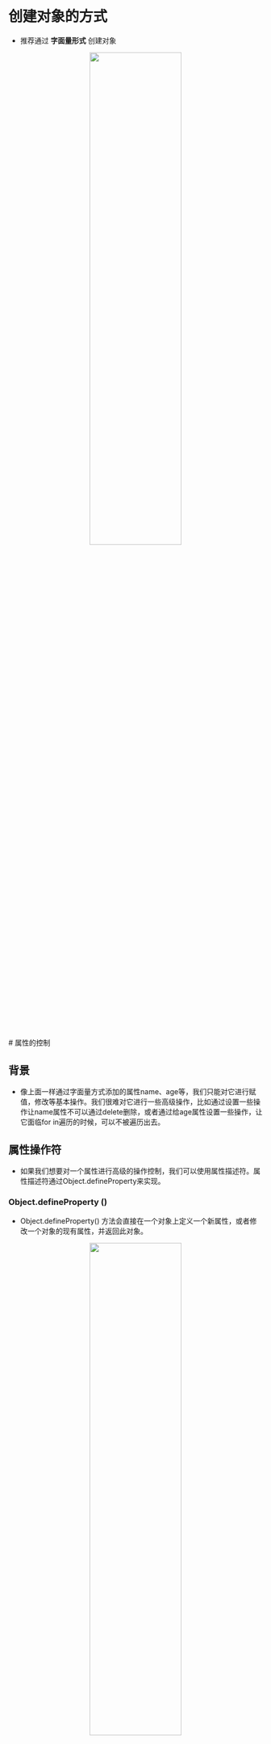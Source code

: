 

# 创建对象的方式

- 推荐通过 **字面量形式** 创建对象


<div align=center>
<img src="https://p3-juejin.byteimg.com/tos-cn-i-k3u1fbpfcp/b3fb8037595848379787189d42709e2f~tplv-k3u1fbpfcp-zoom-1.image""" width="60%" height="50%"/>
</div>
# 属性的控制

## 背景

- 像上面一样通过字面量方式添加的属性name、age等，我们只能对它进行赋值，修改等基本操作。我们很难对它进行一些高级操作，比如通过设置一些操作让name属性不可以通过delete删除，或者通过给age属性设置一些操作，让它面临for in遍历的时候，可以不被遍历出去。

## 属性操作符

- 如果我们想要对一个属性进行高级的操作控制，我们可以使用属性描述符。属性描述符通过Object.defineProperty来实现。

### Object.defineProperty () 

- Object.defineProperty() 方法会直接在一个对象上定义一个新属性，或者修改一个对象的现有属性，并返回此对象。


<div align=center>
<img src="https://p3-juejin.byteimg.com/tos-cn-i-k3u1fbpfcp/aec03e6c7db24d9a94a78804133179d4~tplv-k3u1fbpfcp-zoom-1.image""" width="60%" height="50%"/>
</div>
- 可接收三个参数：
	- obj 要定义属性的对象；
	- prop要定义或修改的属性的名称
	- descriptor要定义或修改的属性描述符；
	```JavaScript
	Object.defineProperty(obj2,'name',{
	  //控制是否支持delete删除、控制是否支持遍历的代码。
	})
	```
	
- 返回值：
- 被传递给函数的对象。
### 分类
- 属性描述符分为两类，一类是 **数据** 属性描述符，另一类是 **存取 **属性描述符。


<div align=center>
<img src="https://p3-juejin.byteimg.com/tos-cn-i-k3u1fbpfcp/52e9e857df7d4e43aa2ef2ecb7cf3d01~tplv-k3u1fbpfcp-zoom-1.image""" width="60%" height="50%"/>
</div>
#### 数据属性描述符

- 数据属性描述符有四个特性：
1. Configurable
	- 作用：控制属性能否通过delete删除。
	- 当我们通过 **字面量方式** 定义某个属性时，这个属性的Configurable默认为**true**
	- 当我们通过 属性描述符 定义一个属性时，这个属性的 Configurable 默认为false
2. Enumerable
	- 作用：控制属性是否可以通过for-in或者Object.keys()遍历该属性
	- **字面量方式** 定义的属性，Enumerable为**true**
	- 属性操作符 定义的属性，Enumerable为 false
3. Writable
	- 作用：控制是否可以修改属性的value值。
	- **字面量方式** 定义的属性，Writable为**true**
	- 属性操作符 定义的属性，Writable为 false
4. value
	- 属性的value值，读取属性时返回的值，修改属性时，会对其进行修改，默认情况下这个值是undefined
	```JavaScript
	var obj = {
	  name: value值
	  age: value值
	}
	```
	
- 数据属性描述符 的测试代码


<div align=center>
<img src="https://p3-juejin.byteimg.com/tos-cn-i-k3u1fbpfcp/cd7b55171aa64a108d23ebc004cf49cf~tplv-k3u1fbpfcp-zoom-1.image""" width="60%" height="50%"/>
</div>
#### 存取属性描述符

- 存储属性描述符有四个特性：
1. Configurable
	- 作用：控制属性能否通过delete删除。
	- 当我们通过 **字面量方式** 定义某个属性时，这个属性的Configurable默认为**true**
	- 当我们通过 属性描述符 定义一个属性时，这个属性的 Configurable 默认为false
2. Enumerable
	- 作用：控制属性是否可以通过for-in或者Object.keys()遍历该属性
	- **字面量方式** 定义的属性，Enumerable为**true**
	- 属性操作符 定义的属性，Enumerable为 false
3. get
	- **获取** 属性时会执行的函数。默认为undefined
4. set
	- **设置 **属性时会执行的函数。默认为undefined
- 存储属性描述符 的测试代码

<div align=center>
<img src="https://p3-juejin.byteimg.com/tos-cn-i-k3u1fbpfcp/97ea64e3607042378a87b4c0dc8bfc32~tplv-k3u1fbpfcp-zoom-1.image""" width="60%" height="50%"/>
</div>
### Object.defineProperties () — 同时定义多个属性

- Object.defineProperties() 方法直接在一个对象上定义** 多个** 新的属性或修改现有属性，并且返回该对象。 

<div align=center>
<img src="https://p3-juejin.byteimg.com/tos-cn-i-k3u1fbpfcp/2cee36ff22c545488a52617e43c989eb~tplv-k3u1fbpfcp-zoom-1.image""" width="60%" height="50%"/>
</div>
#   对象方法的补充

- 获取对象的属性描述符：
	- getOwnPropertyDescriptor
	- getOwnPropertyDescriptor**s**
- 禁止对象扩展新属性：preventExtensions
	- 给一个对象使用preventExtensions方法后，再给这个对象添加新的属性会失败（在严格模式下会报错）；
- 密封对象，不允许配置和删除属性：seal
	- 实际是调用preventExtensions
	- 并且将现有属性的configurable:false
- 冻结对象，不允许修改现有属性： freeze
	- 实际上是调用seal
	- 并且将现有属性的writable: false
- hasOwnProperty
	- 对象是否有某一个属于自己的属性（不是在原型上的属性）
- in/for in 操作符
	- 判断某个属性是否在某个对象或者对象的原型上
- instanceof
	- 用于检测构造函数的pototype，是否出现在某个实例对象的原型链上
- isPrototypeOf
	- 用于检测某个对象，是否出现在某个实例对象的原型链上

# 创建对象

## 用构造函数创建对象

- 如果一个普通的函数被用new操作符来调用了，那么这个函数就称之为是一个构造函数。

## new调用的过程

1. 在内存中创建一个新的对象（空函数对象）；
2. 这个对象内部的[[prototype]]属性会被赋值为该构造函数的prototype属性；（后面详细讲）；
3. 构造函数内部的this，会指向创建出来的新对象；
4. 执行函数的内部代码（函数体代码）；
5. 如果构造函数没有返回非空对象，则返回创建出来的新对象

```JavaScript
function Person() {
  //1.创建一个空对象 Person {}
  //2.外面调用prototype值时，会调用第一步创建的对象的prototype值
  //3.this = Person
  //4.执行函数体内的代码
  //5.默认会返回创建的这个Person对象
  
  //前面这五步都是外面使用new来调用函数，在函数执行内部代码前发生的。
  
  ...函数的具体代码
}

new Person()
```


## 构造函数的缺点

- 构造函数的缺点是**  有点浪费内存空间**
- 每一次用new来调用构造函数，都需要在内部创建空白对象。不管什么时候，什么位置调用，都一样。
- 构造函数你用new调用多少次，就会产生多少个空白对象。而且这些空白对象都是独立存在的，都占用着一定空间。

```JavaScript
function Person(){

}

new Person //这里会返回一个对象a
new Person //这里也会返回一个对象b
new Person //这里还会返回一个对象c
//a,b,c这三个对象不是同一个东西。
//这三个对象都是独立的。都占用着一定的内存空间。
//所以构造函数的缺点是 有点浪费内存空间。


```


# prototype 和 __proto__

1. prototype 
	- 只有 **函数** 有prototype属性。其它人都没有。 — 如果在对象中查询obj.prototype，会和查找obj.a一样性质，都会当作一个普通的自定义属性。默认是undefined
2. __proto__ 
	- __proto__ 是浏览器自带的方法，所有对象都能使用，不管是普通对象，还是函数对象。
3. 函数也是对象，也属于Object类。所以函数既有prototype，也有__proto__

# 创建对象的内存表现

- 我们通过Person构造函数创建出来的所有对象（p1、p2）的__proto__属性，都指向Person.prototype
	- 普通对象是没有prototype属性的，普通对象只有浏览器赋予的__proto__属性。
	- 通过同一个构造函数（new）创建出来的对象，他的__proto__指向的值都是构造函数的prototype属性。

<div align=center>
<img src="https://p3-juejin.byteimg.com/tos-cn-i-k3u1fbpfcp/a3b6fc4e9f934b4eb6a05b1995cca58d~tplv-k3u1fbpfcp-zoom-1.image""" width="60%" height="50%"/>
</div>
## constructor属性

- 默认情况下原型上都会添加一个属性叫做constructor，这个constructor指向当前的函数对象




